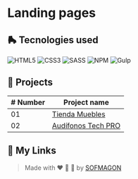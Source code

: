 # Landing pages





## 🛼 Tecnologies used

![HTML5](https://img.shields.io/badge/html5-%23E34F26.svg?style=for-the-badge&logo=html5&logoColor=white) ![CSS3](https://img.shields.io/badge/css3-%231572B6.svg?style=for-the-badge&logo=css3&logoColor=white) ![SASS](https://img.shields.io/badge/SASS-hotpink.svg?style=for-the-badge&logo=SASS&logoColor=white) ![NPM](https://img.shields.io/badge/NPM-%23CB3837.svg?style=for-the-badge&logo=npm&logoColor=white) ![Gulp](https://img.shields.io/badge/GULP-%23CF4647.svg?style=for-the-badge&logo=gulp&logoColor=white)



## 🍕 Projects

| # Number | Project name                        |
| -------- | ----------------------------------- |
| 01       | [Tienda Muebles](./01-ecommerce)    |
| 02       | [Audífonos Tech PRO](./02-tech-pro) |



## 🌈 My Links

> Made with ❤️ 🍕 🌮 by [SOFMAGON](https://beacons.ai/sofmagon)
